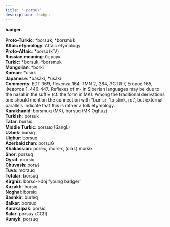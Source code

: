 ```yaml
---
title: " porsuk"
description:  badger
---
```

<p data-pagefind-weight="0.5">
<strong> badger</strong><br><br>
<strong>Proto-Turkic</strong>:  *borsuk, *borsmuk<br>
<strong>Altaic etymology</strong>:  Altaic etymology<br>
<strong> Proto-Altaic</strong>:  *borso(k`V)<br>
<strong>Russian meaning</strong>:  барсук<br>
<strong>Turkic</strong>:  *borsuk, *borsmuk<br>
<strong>Mongolian</strong>:  *borki<br>
<strong>Korean</strong>:  *ùsɨ̀rk<br>
<strong>Japanese</strong>:  *bǝ̀sákí, *ùsákí<br>
<strong>Comments</strong>:  EDT 369, Лексика 164, TMN 2, 284, ЭСТЯ 7, Егоров 165, Федотов 1, 446-447. Reflexes of m- in Siberian languages may be due to the nasal in the suffix (cf. the form in MK). Among the traditional derivations one should mention the connection with *bur-sɨ- 'to stink, rot', but external parallels indicate that this is rather a folk etymology.<br>
<strong>Karakhanid</strong>:  borsmuq (MK), borsuq (MK Oghuz)<br>
<strong>Turkish</strong>:  porsuk<br>
<strong>Tatar</strong>:  bursɨq<br>
<strong>Middle Turkic</strong>:  porsuq (Sangl.)<br>
<strong>Uzbek</strong>:  bɔrsiq<br>
<strong>Uighur</strong>:  borsuq<br>
<strong>Azerbaidzhan</strong>:  porsuG<br>
<strong>Khakassian</strong>:  porsɨx, morsɨx, (dial.) moršɨx<br>
<strong>Shor</strong>:  porsuq<br>
<strong>Oyrat</strong>:  morsɨq<br>
<strong>Chuvash</strong>:  porъš<br>
<strong>Tuva</strong>:  morzuq<br>
<strong>Tofalar</strong>:  borsuq<br>
<strong>Kirghiz</strong>:  borso-l-doj 'young badger'<br>
<strong>Kazakh</strong>:  borsɨq<br>
<strong>Noghai</strong>:  borsɨq<br>
<strong>Bashkir</strong>:  burhɨq<br>
<strong>Balkar</strong>:  borsuq<br>
<strong>Karakalpak</strong>:  porsɨq<br>
<strong>Salar</strong>:  porsuχ (ССЯ)<br>
<strong>Kumyk</strong>:  porsuq<br>

</p>
